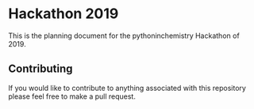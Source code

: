 # Hackathon 2019

This is the planning document for the pythoninchemistry Hackathon of 2019. 

## Contributing

If you would like to contribute to anything associated with this repository please feel free to make a pull request. 